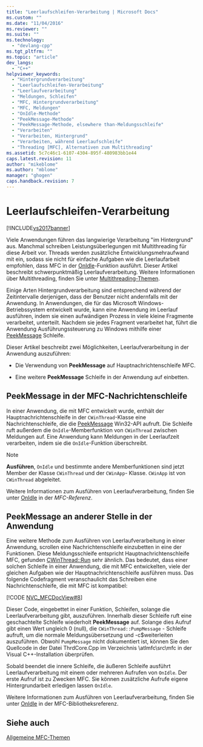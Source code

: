 ```yaml
---
title: "Leerlaufschleifen-Verarbeitung | Microsoft Docs"
ms.custom: ""
ms.date: "11/04/2016"
ms.reviewer: ""
ms.suite: ""
ms.technology: 
  - "devlang-cpp"
ms.tgt_pltfrm: ""
ms.topic: "article"
dev_langs: 
  - "C++"
helpviewer_keywords: 
  - "Hintergrundverarbeitung"
  - "Leerlaufschleifen-Verarbeitung"
  - "Leerlaufverarbeitung"
  - "Meldungen, Schleifen"
  - "MFC, Hintergrundverarbeitung"
  - "MFC, Meldungen"
  - "OnIdle-Methode"
  - "PeekMessage-Methode"
  - "PeekMessage-Methode, elsewhere than-Meldungsschleife"
  - "Verarbeiten"
  - "Verarbeiten, Hintergrund"
  - "Verarbeiten, während Leerlaufschleife"
  - "Threading [MFC], Alternativen zum Multithreading"
ms.assetid: 5c7c46c1-6107-4304-895f-480983bb1e44
caps.latest.revision: 11
author: "mikeblome"
ms.author: "mblome"
manager: "ghogen"
caps.handback.revision: 7
---
```

# Leerlaufschleifen-Verarbeitung
[!INCLUDE[vs2017banner](../assembler/inline/includes/vs2017banner.md)]

Viele Anwendungen führen das langwierige Verarbeitung "im Hintergrund" aus. Manchmal schreiben Leistungsüberlegungen mit Multithreading für diese Arbeit vor.  Threads werden zusätzliche Entwicklungsmehraufwand mit ein, sodass sie nicht für einfache Aufgaben wie die Leerlaufarbeit empfohlen, dass MFC in der [OnIdle](../Topic/CWinThread::OnIdle.md)\-Funktion ausführt.  Dieser Artikel beschreibt schwerpunktmäßig Leerlaufverarbeitung.  Weitere Informationen über Multithreading, finden Sie unter [Multithreading\-Themen](../parallel/multithreading-support-for-older-code-visual-cpp.md).  
  
 Einige Arten Hintergrundverarbeitung sind entsprechend während der Zeitintervalle derjenigen, dass der Benutzer nicht andernfalls mit der Anwendung.  In Anwendungen, die für das Microsoft Windows\-Betriebssystem entwickelt wurde, kann eine Anwendung im Leerlauf ausführen, indem sie einen aufwändigen Prozess in viele kleine Fragmente verarbeitet, unterteilt.  Nachdem sie jedes Fragment verarbeitet hat, führt die Anwendung Ausführungssteuerung zu Windows mithilfe einer [PeekMessage](http://msdn.microsoft.com/library/windows/desktop/ms644943) Schleife.  
  
 Dieser Artikel beschreibt zwei Möglichkeiten, Leerlaufverarbeitung in der Anwendung auszuführen:  
  
-   Die Verwendung von **PeekMessage** auf Hauptnachrichtenschleife MFC.  
  
-   Eine weitere **PeekMessage** Schleife in der Anwendung auf einbetten.  
  
##  <a name="_core_peekmessage_in_the_mfc_message_loop"></a> PeekMessage in der MFC\-Nachrichtenschleife  
 In einer Anwendung, die mit MFC entwickelt wurde, enthält der Hauptnachrichtenschleife in der `CWinThread`\-Klasse eine Nachrichtenschleife, die die [PeekMessage](http://msdn.microsoft.com/library/windows/desktop/ms644943) Win32\-API aufruft.  Die Schleife ruft außerdem die `OnIdle`\-Memberfunktion von `CWinThread` zwischen Meldungen auf.  Eine Anwendung kann Meldungen in der Leerlaufzeit verarbeiten, indem sie die `OnIdle`\-Funktion überschreibt.  
  
> [!NOTE]
>  **Ausführen**, `OnIdle` und bestimmte andere Memberfunktionen sind jetzt Member der Klasse `CWinThread` und der `CWinApp`\- Klasse.  `CWinApp` ist von `CWinThread` abgeleitet.  
  
 Weitere Informationen zum Ausführen von Leerlaufverarbeitung, finden Sie unter [OnIdle](../Topic/CWinThread::OnIdle.md) in der *MFC\-Referenz*.  
  
##  <a name="_core_peekmessage_elsewhere_in_your_application"></a> PeekMessage an anderer Stelle in der Anwendung  
 Eine weitere Methode zum Ausführen von Leerlaufverarbeitung in einer Anwendung, scrollen eine Nachrichtenschleife einzubetten in eine der Funktionen.  Diese Meldungsschleife entspricht Hauptnachrichtenschleife MFC, gefunden [CWinThread::Run](../Topic/CWinThread::Run.md) sehr ähnlich.  Das bedeutet, dass einer solchen Schleife in einer Anwendung, die mit MFC entwickelten, viele der gleichen Aufgaben wie der Hauptnachrichtenschleife ausführen muss.  Das folgende Codefragment veranschaulicht das Schreiben eine Nachrichtenschleife, die mit MFC ist kompatibel:  
  
 [!CODE [NVC_MFCDocView#8](../CodeSnippet/VS_Snippets_Cpp/NVC_MFCDocView#8)]  
  
 Dieser Code, eingebettet in einer Funktion, Schleifen, solange die Leerlaufverarbeitung gibt, auszuführen.  Innerhalb dieser Schleife ruft eine geschachtelte Schleife wiederholt **PeekMessage** auf.  Solange dies Aufruf gibt einen Wert ungleich 0 \(null\), die `CWinThread::PumpMessage` \- Schleife aufruft, um die normale Meldungsübersetzung und \-c$weiterleiten auszuführen.  Obwohl `PumpMessage` nicht dokumentiert ist, können Sie den Quellcode in der Datei ThrdCore.Cpp im Verzeichnis \\atlmfc\\src\\mfc in der Visual C\+\+\-Installation überprüfen.  
  
 Sobald beendet die innere Schleife, die äußeren Schleife ausführt Leerlaufverarbeitung mit einem oder mehreren Aufrufen von `OnIdle`.  Der erste Aufruf ist zu Zwecken MFC.  Sie können zusätzliche Aufrufe eigene Hintergrundarbeit erledigen lassen `OnIdle`.  
  
 Weitere Informationen zum Ausführen von Leerlaufverarbeitung, finden Sie unter [OnIdle](../Topic/CWinThread::OnIdle.md) in der MFC\-Bibliotheksreferenz.  
  
## Siehe auch  
 [Allgemeine MFC\-Themen](../mfc/general-mfc-topics.md)
